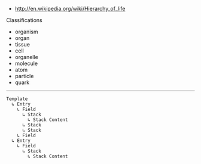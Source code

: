 * http://en.wikipedia.org/wiki/Hierarchy_of_life

Classifications

* organism
* organ
* tissue
* cell
* organelle
* molecule
* atom
* particle
* quark

----------------------------

    Template
      ↳ Entry
        ↳ Field
          ↳ Stack
            ↳ Stack Content
          ↳ Stack
          ↳ Stack
        ↳ Field
      ↳ Entry
        ↳ Field
          ↳ Stack
            ↳ Stack Content